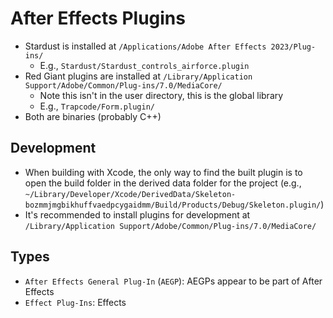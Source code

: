 # After Effects Plugins

- Stardust is installed at `/Applications/Adobe After Effects 2023/Plug-ins/`
    - E.g., `Stardust/Stardust_controls_airforce.plugin`
- Red Giant plugins are installed at `/Library/Application Support/Adobe/Common/Plug-ins/7.0/MediaCore/`
    - Note this isn't in the user directory, this is the global library
    - E.g., `Trapcode/Form.plugin/`
- Both are binaries (probably C++)

## Development

- When building with Xcode, the only way to find the built plugin is to open the build folder in the derived data folder for the project (e.g., `~/Library/Developer/Xcode/DerivedData/Skeleton-bozmmjmgbikhuffvaedpcygaidmm/Build/Products/Debug/Skeleton.plugin/`)
- It's recommended to install plugins for development at `/Library/Application Support/Adobe/Common/Plug-ins/7.0/MediaCore/`

## Types

- `After Effects General Plug-In` (`AEGP`): AEGPs appear to be part of After Effects
- `Effect Plug-Ins`: Effects
